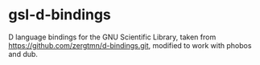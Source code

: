gsl-d-bindings
==============

D language bindings for the GNU Scientific Library, taken from https://github.com/zergtmn/d-bindings.git, modified to work with phobos and dub.
